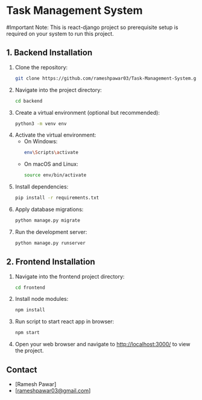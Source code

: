 # Task Management System

#Important Note: This is react-django project so prerequisite setup is required on your system to run this project.

## 1. Backend Installation

1. Clone the repository:
   ```bash
   git clone https://github.com/rameshpawar03/Task-Management-System.git
   ```
2. Navigate into the project directory:
   ```bash
   cd backend
   ```
3. Create a virtual environment (optional but recommended):
   ```bash
   python3 -m venv env
   ```
4. Activate the virtual environment:
   - On Windows:
     ```bash
     env\Scripts\activate
     ```
   - On macOS and Linux:
     ```bash
     source env/bin/activate
     ```
5. Install dependencies:
   ```bash
   pip install -r requirements.txt
   ```
6. Apply database migrations:
   ```bash
   python manage.py migrate
   ```
7. Run the development server:
   ```bash
   python manage.py runserver
   ```

## 2. Frontend Installation

1. Navigate into the frontend project directory:
   ```bash
   cd frontend
   ```
2. Install node modules:
   ```bash
   npm install
   ```
3. Run script to start react app in browser:
   ```bash
   npm start
   ```
4. Open your web browser and navigate to [http://localhost:3000/](http://localhost:3000/) to view the project.

## Contact

- [Ramesh Pawar]
- [rameshpawar03@gmail.com]
